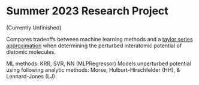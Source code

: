 # Summer 2023 Research Project
(Currently Unfinished)

Compares tradeoffs between machine learning methods and a [taylor series approximation](https://mathworld.wolfram.com/TaylorSeries.html]) when determining the perturbed interatomic potential of diatomic molecules. 

ML methods: KRR, SVR, NN (MLPRegressor)
Models unperturbed potential using following analytic methods: Morse, Hulburt–Hirschfelder (HH), & Lennard-Jones (LJ)

